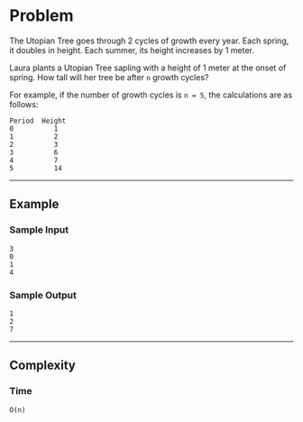 # Problem

The Utopian Tree goes through 2 cycles of growth every year. Each spring, it doubles in height. Each summer, its height increases by 1 meter.

Laura plants a Utopian Tree sapling with a height of 1 meter at the onset of spring. How tall will her tree be after `n` growth cycles?

For example, if the number of growth cycles is `n = 5`, the calculations are as follows:

```
Period  Height
0          1
1          2
2          3
3          6
4          7
5          14
```

---

## Example

### Sample Input

```
3
0
1
4
```

### Sample Output

```
1
2
7
```

---

## Complexity

### Time

```
O(n)
```